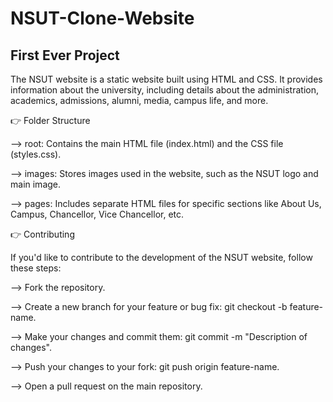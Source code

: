 # NSUT-Clone-Website
## First Ever Project ##

The NSUT website is a static website built using HTML and CSS. It provides information about the university, including details about the administration, academics, admissions, alumni, media, campus life, and more.

👉 Folder Structure

--> root: Contains the main HTML file (index.html) and the CSS file (styles.css).

--> images: Stores images used in the website, such as the NSUT logo and main image.

--> pages: Includes separate HTML files for specific sections like About Us, Campus, Chancellor, Vice Chancellor, etc.

👉 Contributing

If you'd like to contribute to the development of the NSUT website, follow these steps:

--> Fork the repository.

--> Create a new branch for your feature or bug fix: git checkout -b feature-name.

--> Make your changes and commit them: git commit -m "Description of changes".

--> Push your changes to your fork: git push origin feature-name.

--> Open a pull request on the main repository.

